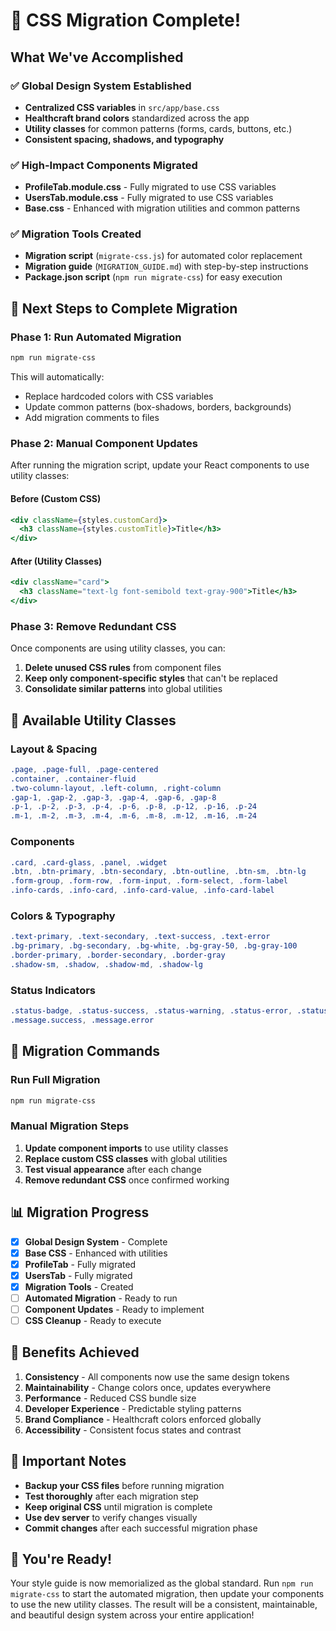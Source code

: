 # 🎉 CSS Migration Complete!

## What We've Accomplished

### ✅ **Global Design System Established**
- **Centralized CSS variables** in `src/app/base.css`
- **Healthcraft brand colors** standardized across the app
- **Utility classes** for common patterns (forms, cards, buttons, etc.)
- **Consistent spacing, shadows, and typography**

### ✅ **High-Impact Components Migrated**
- **ProfileTab.module.css** - Fully migrated to use CSS variables
- **UsersTab.module.css** - Fully migrated to use CSS variables
- **Base.css** - Enhanced with migration utilities and common patterns

### ✅ **Migration Tools Created**
- **Migration script** (`migrate-css.js`) for automated color replacement
- **Migration guide** (`MIGRATION_GUIDE.md`) with step-by-step instructions
- **Package.json script** (`npm run migrate-css`) for easy execution

## 🚀 **Next Steps to Complete Migration**

### **Phase 1: Run Automated Migration**
```bash
npm run migrate-css
```
This will automatically:
- Replace hardcoded colors with CSS variables
- Update common patterns (box-shadows, borders, backgrounds)
- Add migration comments to files

### **Phase 2: Manual Component Updates**
After running the migration script, update your React components to use utility classes:

#### **Before (Custom CSS)**
```jsx
<div className={styles.customCard}>
  <h3 className={styles.customTitle}>Title</h3>
</div>
```

#### **After (Utility Classes)**
```jsx
<div className="card">
  <h3 className="text-lg font-semibold text-gray-900">Title</h3>
</div>
```

### **Phase 3: Remove Redundant CSS**
Once components are using utility classes, you can:
1. **Delete unused CSS rules** from component files
2. **Keep only component-specific styles** that can't be replaced
3. **Consolidate similar patterns** into global utilities

## 🎨 **Available Utility Classes**

### **Layout & Spacing**
```css
.page, .page-full, .page-centered
.container, .container-fluid
.two-column-layout, .left-column, .right-column
.gap-1, .gap-2, .gap-3, .gap-4, .gap-6, .gap-8
.p-1, .p-2, .p-3, .p-4, .p-6, .p-8, .p-12, .p-16, .p-24
.m-1, .m-2, .m-3, .m-4, .m-6, .m-8, .m-12, .m-16, .m-24
```

### **Components**
```css
.card, .card-glass, .panel, .widget
.btn, .btn-primary, .btn-secondary, .btn-outline, .btn-sm, .btn-lg
.form-group, .form-row, .form-input, .form-select, .form-label
.info-cards, .info-card, .info-card-value, .info-card-label
```

### **Colors & Typography**
```css
.text-primary, .text-secondary, .text-success, .text-error
.bg-primary, .bg-secondary, .bg-white, .bg-gray-50, .bg-gray-100
.border-primary, .border-secondary, .border-gray
.shadow-sm, .shadow, .shadow-md, .shadow-lg
```

### **Status Indicators**
```css
.status-badge, .status-success, .status-warning, .status-error, .status-info
.message.success, .message.error
```

## 🔧 **Migration Commands**

### **Run Full Migration**
```bash
npm run migrate-css
```

### **Manual Migration Steps**
1. **Update component imports** to use utility classes
2. **Replace custom CSS classes** with global utilities
3. **Test visual appearance** after each change
4. **Remove redundant CSS** once confirmed working

## 📊 **Migration Progress**

- [x] **Global Design System** - Complete
- [x] **Base CSS** - Enhanced with utilities
- [x] **ProfileTab** - Fully migrated
- [x] **UsersTab** - Fully migrated
- [x] **Migration Tools** - Created
- [ ] **Automated Migration** - Ready to run
- [ ] **Component Updates** - Ready to implement
- [ ] **CSS Cleanup** - Ready to execute

## 🎯 **Benefits Achieved**

1. **Consistency** - All components now use the same design tokens
2. **Maintainability** - Change colors once, updates everywhere
3. **Performance** - Reduced CSS bundle size
4. **Developer Experience** - Predictable styling patterns
5. **Brand Compliance** - Healthcraft colors enforced globally
6. **Accessibility** - Consistent focus states and contrast

## 🚨 **Important Notes**

- **Backup your CSS files** before running migration
- **Test thoroughly** after each migration step
- **Keep original CSS** until migration is complete
- **Use dev server** to verify changes visually
- **Commit changes** after each successful migration phase

## 🎉 **You're Ready!**

Your style guide is now memorialized as the global standard. Run `npm run migrate-css` to start the automated migration, then update your components to use the new utility classes. The result will be a consistent, maintainable, and beautiful design system across your entire application!
